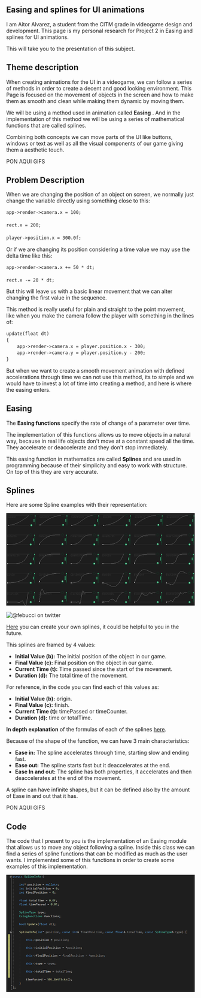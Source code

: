 
## Easing and splines for UI animations
I am Aitor Alvarez, a student from the CITM grade in videogame design and development. This page is my personal research for Project 2 in Easing and splines for UI animations.

This will take you to the presentation of this subject.

##  Theme description

When creating animations for the UI in a videogame, we can follow a series of methods in order to create a decent and good looking environment. This Page is focused on the movement of objects in the screen and how to make them as smooth and clean while making them dynamic by moving them. 

We will be using a method used in animation called **Easing** . And in the implementation of this method we will be using a series of mathematical functions that are called splines.

Combining both concepts we can move parts of the UI like buttons, windows or text as well as all the visual components of our game giving them a aesthetic touch.



PON AQUI GIFS





## Problem Description

When we are changing the position of an object on screen, we normally just change the variable directly using something close to this:

```markdown
app->render->camera.x = 100;

rect.x = 200;

player->position.x = 300.0f;
```



Or if we are changing its position considering a time value we may use the delta time like this:

```markdown
app->render->camera.x += 50 * dt;

rect.x -= 20 * dt;
```



But this will leave us with a basic  linear movement that we can alter changing the first value in the sequence. 

This method is really useful for plain and straight to the point movement, like when you make the camera follow the player with something in the lines of:

```markdown
update(float dt)
{
	app->render->camera.x = player.position.x - 300;
	app->render->camera.y = player.position.y - 200;
}
```



But when we want to create a smooth movement animation with defined accelerations through time we can not use this method, its to simple and we would have to invest a lot of time into creating a method, and here is where the easing enters.

## Easing

The **Easing functions** specify the rate of change of a parameter over time.

The implementation of this functions allows us to move objects in a natural way, because in real life objects don't move at a constant speed all the time. They accelerate or deaccelerate and they don't stop immediately.

This easing function in mathematics are called **Splines** and are used in programming because of their simplicity and easy to work with structure. On top of this they are very accurate.

## Splines

Here are some Spline examples with their representation:

![Some Splines](https://github.com/AitorAlvarez17/EasingsAndSplinesForUIResearch/blob/master/docs/images/interpolate.gif?raw=true)

![@febucci on twitter](https://i.pinimg.com/originals/49/47/82/4947823a1ac8ddef3a55ef7042f4edcf.gif)

[Here](https://matthewlein.com/tools/ceaser) you can create your own splines, it could be helpful to you in the future.

This splines are framed by 4 values:

- **Initial Value (b):** The initial position of the object in our game.
- **Final Value (c):** Final position on the object in our game.
- **Current Time (t):** Time passed since the start of the movement.
- **Duration (d):** The total time of the movement.

For reference, in the code you can find each of this values as:

- **Initial Value (b):** origin.
- **Final Value (c):** finish.
- **Current Time (t):** timePassed or timeCounter.
- **Duration (d):** time or totalTime.

**In depth explanation** of the formulas of each of the splines [here](http://www.gizma.com/easing/#l).

Because of the shape of the function, we can have 3 main characteristics:

- **Ease in:** The spline accelerates through time, starting slow and ending fast.
- **Ease out:** The spline starts fast but it deaccelerates at the end.
- **Ease In and out:** The spline has both properties, it accelerates and then deaccelerates at the end of the movement.

A spline can have infinite shapes, but it can be defined also by the amount of Ease in and out that it has.

PON AQUI GIFS

## Code

The code that I present to you is the implementation of an Easing module that allows us to move any object following a spline. Inside this class we can find a series of spline functions that can be modified as much as the user wants. I implemented some of this functions in order to create some examples of this implementation.

![Main Struct](https://github.com/AitorAlvarez17/EasingsAndSplinesForUIResearch/blob/master/docs/images/SplineInfo.PNG?raw=true)



